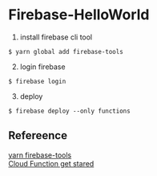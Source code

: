 # Firebase-HelloWorld

1. install firebase cli tool
```
$ yarn global add firebase-tools
````

2. login firebase
```
$ firebase login
```

3. deploy 
```
$ firebase deploy --only functions
```


## Refereence
[yarn firebase-tools](https://yarnpkg.com/en/package/firebase-tools)  
[Cloud Function get stared](https://firebase.google.com/docs/functions/get-started)
